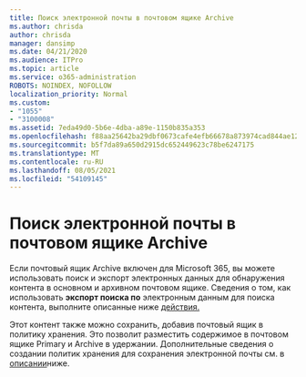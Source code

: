 ```yaml
---
title: Поиск электронной почты в почтовом ящике Archive
ms.author: chrisda
author: chrisda
manager: dansimp
ms.date: 04/21/2020
ms.audience: ITPro
ms.topic: article
ms.service: o365-administration
ROBOTS: NOINDEX, NOFOLLOW
localization_priority: Normal
ms.custom:
- "1055"
- "3100008"
ms.assetid: 7eda49d0-5b6e-4dba-a89e-1150b835a353
ms.openlocfilehash: f88aa25642ba29dbf0673cafe4efb66678a873974cad844ae12fc35287915f33
ms.sourcegitcommit: b5f7da89a650d2915dc652449623c78be6247175
ms.translationtype: MT
ms.contentlocale: ru-RU
ms.lasthandoff: 08/05/2021
ms.locfileid: "54109145"
---
```

# <a name="search-for-email-in-the-archive-mailbox"></a>Поиск электронной почты в почтовом ящике Archive

Если почтовый ящик Archive включен для Microsoft 365,  вы можете использовать поиск и экспорт электронных данных для обнаружения контента в основном и архивном почтовом ящике. Сведения о том, как использовать **экспорт поиска по** электронным данным для поиска контента, выполните описанные ниже [действия.](https://docs.microsoft.com/microsoft-365/compliance/export-search-results)
  
Этот контент также можно сохранить, добавив почтовый ящик в политику хранения. Это позволит разместить содержимое в почтовом ящике Primary и Archive в удержании. Дополнительные сведения о создании политик хранения для сохранения электронной почты см. в [описании](https://docs.microsoft.com/microsoft-365/compliance/retention-policies)ниже.
  